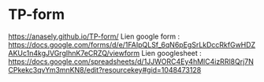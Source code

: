 # TP-form
https://anasely.github.io/TP-form/
Lien google form : https://docs.google.com/forms/d/e/1FAIpQLSf_6qN6pEgSrLkDccRkfGwHDZAKUc1n4kgJVGrgIhnK7eCRZQ/viewform
Lien googlesheet : https://docs.google.com/spreadsheets/d/1JJWORC4Ey4hMlC4izRRl8Qrj7NCPkekc3qvYm3mnKN8/edit?resourcekey#gid=1048473128

